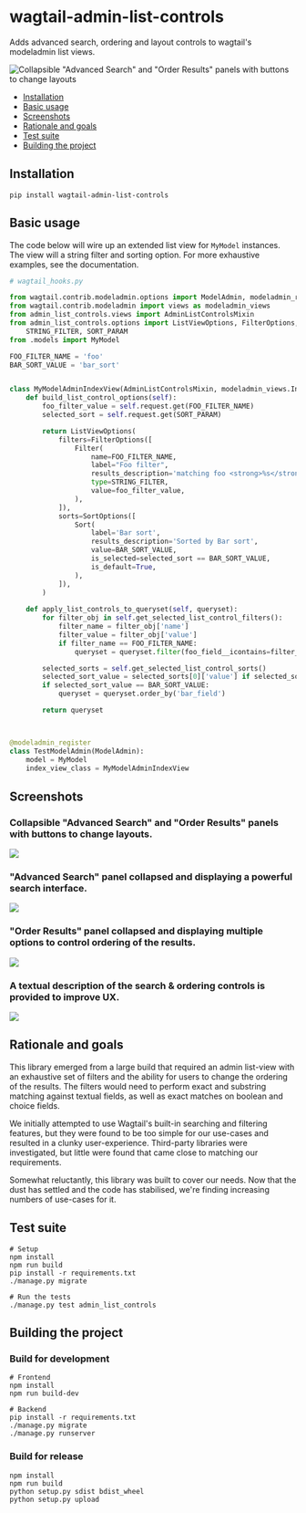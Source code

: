 # wagtail-admin-list-controls

Adds advanced search, ordering and layout controls to wagtail's modeladmin list views.

![Collapsible "Advanced Search" and "Order Results" panels with buttons to change layouts](./docs/screenshots/image_list_view_default.png)


- [Installation](#installation)
- [Basic usage](#basic-usage)
- [Screenshots](#screenshots)
- [Rationale and goals](#rationale-and-goals)
- [Test suite](#test-suite)
- [Building the project](#building-the-project)


## Installation

```
pip install wagtail-admin-list-controls
```


## Basic usage

The code below will wire up an extended list view for `MyModel` instances. The view will a string filter and
sorting option. For more exhaustive examples, see the documentation.

```python
# wagtail_hooks.py

from wagtail.contrib.modeladmin.options import ModelAdmin, modeladmin_register
from wagtail.contrib.modeladmin import views as modeladmin_views
from admin_list_controls.views import AdminListControlsMixin
from admin_list_controls.options import ListViewOptions, FilterOptions, SortOptions, Filter, Sort, \ 
    STRING_FILTER, SORT_PARAM
from .models import MyModel

FOO_FILTER_NAME = 'foo'
BAR_SORT_VALUE = 'bar_sort'


class MyModelAdminIndexView(AdminListControlsMixin, modeladmin_views.IndexView):
    def build_list_control_options(self):
        foo_filter_value = self.request.get(FOO_FILTER_NAME)
        selected_sort = self.request.get(SORT_PARAM)

        return ListViewOptions(
            filters=FilterOptions([
                Filter(
                    name=FOO_FILTER_NAME,
                    label="Foo filter",
                    results_description='matching foo <strong>%s</strong>' % foo_filter_value,
                    type=STRING_FILTER,
                    value=foo_filter_value,
                ),
            ]),
            sorts=SortOptions([
                Sort(
                    label='Bar sort',
                    results_description='Sorted by Bar sort',
                    value=BAR_SORT_VALUE,
                    is_selected=selected_sort == BAR_SORT_VALUE,
                    is_default=True,
                ),
            ]),
        )
    
    def apply_list_controls_to_queryset(self, queryset):
        for filter_obj in self.get_selected_list_control_filters():
            filter_name = filter_obj['name']
            filter_value = filter_obj['value']
            if filter_name == FOO_FILTER_NAME:
                queryset = queryset.filter(foo_field__icontains=filter_value)

        selected_sorts = self.get_selected_list_control_sorts()
        selected_sort_value = selected_sorts[0]['value'] if selected_sorts else None 
        if selected_sort_value == BAR_SORT_VALUE:
            queryset = queryset.order_by('bar_field')

        return queryset



@modeladmin_register
class TestModelAdmin(ModelAdmin):
    model = MyModel
    index_view_class = MyModelAdminIndexView
```


## Screenshots

### Collapsible "Advanced Search" and "Order Results" panels with buttons to change layouts. 

![](./docs/screenshots/image_list_view_default.png)


### "Advanced Search" panel collapsed and displaying a powerful search interface. 

![](./docs/screenshots/image_list_view_filters.png)


### "Order Results" panel collapsed and displaying multiple options to control ordering of the results. 

![](./docs/screenshots/image_list_view_ordering.png)


### A textual description of the search & ordering controls is provided to improve UX.

![](./docs/screenshots/image_list_view_textual_description.png)


## Rationale and goals

This library emerged from a large build that required an admin list-view with an exhaustive set of filters and the 
ability for users to change the ordering of the results. The filters would need to perform exact and substring matching 
against textual fields, as well as exact matches on boolean and choice fields. 

We initially attempted to use Wagtail's built-in searching and filtering features, but they were found to be too 
simple for our use-cases and resulted in a clunky user-experience. Third-party libraries were investigated, but little 
were found that came close to matching our requirements.

Somewhat reluctantly, this library was built to cover our needs. Now that the dust has settled and the code has 
stabilised, we're finding increasing numbers of use-cases for it.


## Test suite

```
# Setup
npm install
npm run build
pip install -r requirements.txt
./manage.py migrate
```

```
# Run the tests
./manage.py test admin_list_controls
```


## Building the project

### Build for development

```
# Frontend
npm install
npm run build-dev
```

```
# Backend
pip install -r requirements.txt
./manage.py migrate
./manage.py runserver
```


### Build for release

```
npm install
npm run build
python setup.py sdist bdist_wheel
python setup.py upload
``` 

